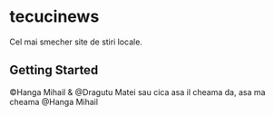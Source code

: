 # tecucinews

Cel mai smecher site de stiri locale.

## Getting Started

©Hanga Mihail & @Dragutu Matei sau cica asa il cheama
da, asa ma cheama @Hanga Mihail
